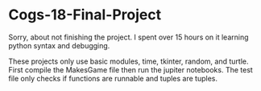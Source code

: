 # Cogs-18-Final-Project
Sorry, about not finishing the project. I spent over 15 hours on it learning python syntax and debugging.

These projects only use basic modules, time, tkinter, random, and turtle.
First compile the MakesGame file then run the jupiter notebooks.
The test file only checks if functions are runnable and tuples are tuples.
